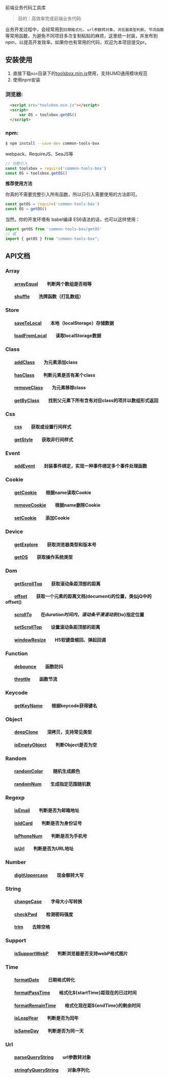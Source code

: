 前端业务代码工具库  

> 目的：高效率完成前端业务代码

业务开发过程中，会经常用到`日期格式化`、`url参数转对象`、`浏览器类型判断`、`节流函数`等常用函数，为避免不同项目多次复制粘贴的麻烦，这里统一封装，并发布到npm，以提高开发效率。如果你也有常用的代码，欢迎为本项目提交pr。

## 安装使用

1. 直接下载`min`目录下的[toolsbox.min.js](https://github.com/hyy520/toolsbox/blob/master/min/toolsbox.min.js)使用，支持UMD通用模块规范  
2. 使用npm安装

### 浏览器:
``` html
  <script src="toolsbox.min.js"></script>
  <script>
      var OS = toolsbox.getOS()
  </script>
```

### npm:
``` bash
$ npm install --save-dev common-tools-box
```
webpack、RequireJS、SeaJS等

``` javascript
// 完整引入
const toolsbox = require('common-tools-box')
const OS = toolsbox.getOS()
```

**推荐使用方法**  

你真的不需要完整引入所有函数，所以只引入需要使用的方法即可。
``` javascript 
const getOS = require('common-tools-box')
const OS = getOS()
```

当然，你的开发环境有 babel编译 ES6语法的话，也可以这样使用：
``` javascript 
import getOS from 'common-tools-box/getOS'
// 或
import { getOS } from "common-tools-box";
```

## API文档

### Array  
#### &emsp;&emsp;[arrayEqual][arrayEqual]&emsp;&emsp;判断两个数组是否相等 
#### &emsp;&emsp;[shuffle][shuffle]&emsp;&emsp;洗牌函数（打乱数组）

### Store  
#### &emsp;&emsp;[saveToLocal][saveToLocal]&emsp;&emsp;本地（localStorage）存储数据 
#### &emsp;&emsp;[loadFromLocal][loadFromLocal]&emsp;&emsp;读取localStorage数据

### Class
#### &emsp;&emsp;[addClass][addClass]&emsp;&emsp;为元素添加class  
#### &emsp;&emsp;[hasClass][hasClass]&emsp;&emsp;判断元素是否有某个class  
#### &emsp;&emsp;[removeClass][removeClass]&emsp;&emsp;为元素移除class  
#### &emsp;&emsp;[getByClass][getByClass]&emsp;&emsp;找到父元素下所有含有对应class的项并以数组形式返回

### Css
#### &emsp;&emsp;[css][css]&emsp;&emsp;获取或设置行间样式  
#### &emsp;&emsp;[getStyle][getStyle]&emsp;&emsp;获取非行间样式  

### Event
#### &emsp;&emsp;[addEvent][addEvent]&emsp;&emsp;封装事件绑定，实现一种事件绑定多个事件处理函数 

### Cookie 
#### &emsp;&emsp;[getCookie][getCookie]&emsp;&emsp;根据name读取Cookie  
#### &emsp;&emsp;[removeCookie][removeCookie]&emsp;&emsp;根据name删除Cookie
#### &emsp;&emsp;[setCookie][setCookie]&emsp;&emsp;添加Cookie 

### Device  
#### &emsp;&emsp;[getExplore][getExplore]&emsp;&emsp;获取浏览器类型和版本号  
#### &emsp;&emsp;[getOS][getOS]&emsp;&emsp;获取操作系统类型

### Dom  
#### &emsp;&emsp;[getScrollTop][getScrollTop]&emsp;&emsp;获取滚动条距顶部的距离
#### &emsp;&emsp;[offset][offset]&emsp;&emsp;获取一个元素的距离文档(document)的位置，类似jQ中的offset()
#### &emsp;&emsp;[scrollTo][scrollTo]&emsp;&emsp;在${duration}时间内，滚动条平滑滚动到${to}指定位置
#### &emsp;&emsp;[setScrollTop][setScrollTop]&emsp;&emsp;设置滚动条距顶部的距离
#### &emsp;&emsp;[windowResize][windowResize]&emsp;&emsp;H5软键盘缩回、弹起回调

### Function  
#### &emsp;&emsp;[debounce][debounce]&emsp;&emsp;函数防抖   
#### &emsp;&emsp;[throttle][throttle]&emsp;&emsp;函数节流   

### Keycode  
#### &emsp;&emsp;[getKeyName][getKeyName]&emsp;&emsp;根据keycode获得键名 

### Object  
#### &emsp;&emsp;[deepClone][deepClone]&emsp;&emsp;深拷贝，支持常见类型
#### &emsp;&emsp;[isEmptyObject][isEmptyObject]&emsp;&emsp;判断Object是否为空

### Random  
#### &emsp;&emsp;[randomColor][randomColor] &emsp;&emsp;随机生成颜色
#### &emsp;&emsp;[randomNum][randomNum]&emsp;&emsp;生成指定范围随机数 

### Regexp  
#### &emsp;&emsp;[isEmail][isEmail]&emsp;&emsp;判断是否为邮箱地址 
#### &emsp;&emsp;[isIdCard][isIdCard]&emsp;&emsp;判断是否为身份证号
#### &emsp;&emsp;[isPhoneNum][isPhoneNum]&emsp;&emsp;判断是否为手机号  
#### &emsp;&emsp;[isUrl][isUrl]&emsp;&emsp;判断是否为URL地址

### Number  
#### &emsp;&emsp;[digitUppercase][digitUppercase]&emsp;&emsp;现金额转大写

### String  
#### &emsp;&emsp;[changeCase][changeCase]&emsp;&emsp;字母大小写转换
#### &emsp;&emsp;[checkPwd][checkPwd]&emsp;&emsp;检测密码强度
#### &emsp;&emsp;[trim][trim]&emsp;&emsp;去除空格

### Support  
#### &emsp;&emsp;[isSupportWebP][isSupportWebP]&emsp;&emsp;判断浏览器是否支持webP格式图片
#### 

### Time  
#### &emsp;&emsp;[formatDate][formatDate]&emsp;&emsp;日期格式转化
#### &emsp;&emsp;[formatPassTime][formatPassTime]&emsp;&emsp;格式化${startTime}距现在的已过时间
#### &emsp;&emsp;[formatRemainTime][formatRemainTime]&emsp;&emsp;格式化现在距${endTime}的剩余时间
#### &emsp;&emsp;[isLeapYear][isLeapYear]&emsp;&emsp;判断是否为闰年
#### &emsp;&emsp;[isSameDay][isSameDay]&emsp;&emsp;判断是否为同一天

### Url
#### &emsp;&emsp;[parseQueryString][parseQueryString]&emsp;&emsp;url参数转对象
#### &emsp;&emsp;[stringfyQueryString][stringfyQueryString]&emsp;&emsp;对象序列化

[arrayEqual]:https://github.com/hyy520/toolsbox/blob/master/src/array/arrayEqual.js
[shuffle]:https://github.com/hyy520/toolsbox/blob/master/src/array/shuffle.js

[saveToLocal]:https://github.com/hyy520/toolsbox/blob/master/src/store/saveToLocal.js
[loadFromLocal]:https://github.com/hyy520/toolsbox/blob/master/src/store/loadFromLocal.js

[addClass]:https://github.com/hyy520/toolsbox/blob/master/src/class/addClass.js
[hasClass]:https://github.com/hyy520/toolsbox/blob/master/src/class/hasClass.js
[removeClass]:https://github.com/hyy520/toolsbox/blob/master/src/class/removeClass.js
[getByClass]:https://github.com/hyy520/toolsbox/blob/master/src/class/getByClass.js

[css]:https://github.com/hyy520/toolsbox/blob/master/src/css/css.js
[getStyle]:https://github.com/hyy520/toolsbox/blob/master/src/css/getStyle.js

[addEvent]:https://github.com/hyy520/toolsbox/blob/master/src/event/addEvent.js

[getCookie]:https://github.com/hyy520/toolsbox/blob/master/src/cookie/getCookie.js
[removeCookie]:https://github.com/hyy520/toolsbox/blob/master/src/cookie/removeCookie.js
[setCookie]:https://github.com/hyy520/toolsbox/blob/master/src/cookie/setCookie.js

[getExplore]:https://github.com/hyy520/toolsbox/blob/master/src/device/getExplore.js
[getOS]:https://github.com/hyy520/toolsbox/blob/master/src/device/getOS.js

[getScrollTop]:https://github.com/hyy520/toolsbox/blob/master/src/dom/getScrollTop.js
[offset]:https://github.com/hyy520/toolsbox/blob/master/src/dom/offset.js
[scrollTo]:https://github.com/hyy520/toolsbox/blob/master/src/dom/scrollTo.js
[setScrollTop]:https://github.com/hyy520/toolsbox/blob/master/src/dom/setScrollTop.js
[windowResize]:https://github.com/hyy520/toolsbox/blob/master/src/dom/windowResize.js

[debounce]:https://github.com/hyy520/toolsbox/blob/master/src/function/debounce.js
[throttle]:https://github.com/hyy520/toolsbox/blob/master/src/function/throttle.js

[getKeyName]:https://github.com/hyy520/toolsbox/blob/master/src/keycode/getKeyName.js

[deepClone]:https://github.com/hyy520/toolsbox/blob/master/src/object/deepClone.js
[isEmptyObject]:https://github.com/hyy520/toolsbox/blob/master/src/object/isEmptyObject.js

[randomColor]:https://github.com/hyy520/toolsbox/blob/master/src/random/randomColor.js
[randomNum]:https://github.com/hyy520/toolsbox/blob/master/src/random/randomNum.js

[isEmail]:https://github.com/hyy520/toolsbox/blob/master/src/regexp/isEmail.js
[isIdCard]:https://github.com/hyy520/toolsbox/blob/master/src/regexp/isIdCard.js
[isPhoneNum]:https://github.com/hyy520/toolsbox/blob/master/src/regexp/isPhoneNum.js
[isUrl]:https://github.com/hyy520/toolsbox/blob/master/src/regexp/isUrl.js

[digitUppercase]:https://github.com/hyy520/toolsbox/blob/master/src/number/digitUppercase.js

[changeCase]:https://github.com/hyy520/toolsbox/blob/master/src/string/changeCase.js
[checkPwd]:https://github.com/hyy520/toolsbox/blob/master/src/string/checkPwd.js
[trim]:https://github.com/hyy520/toolsbox/blob/master/src/string/trim.js

[isSupportWebP]:https://github.com/hyy520/toolsbox/blob/master/src/support/isSupportWebP.js

[formatDate]:https://github.com/hyy520/toolsbox/blob/master/src/time/formatDate.js
[formatPassTime]:https://github.com/hyy520/toolsbox/blob/master/src/time/formatPassTime.js
[formatRemainTime]:https://github.com/hyy520/toolsbox/blob/master/src/time/formatRemainTime.js
[isLeapYear]:https://github.com/hyy520/toolsbox/blob/master/src/time/isLeapYear.js
[isSameDay]:https://github.com/hyy520/toolsbox/blob/master/src/time/isSameDay.js

[parseQueryString]:https://github.com/hyy520/toolsbox/blob/master/src/url/parseQueryString.js
[stringfyQueryString]:https://github.com/hyy520/toolsbox/blob/master/src/url/stringfyQueryString.js
